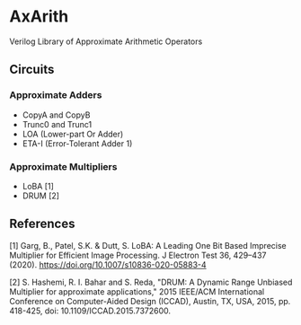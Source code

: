 # AxArith
Verilog Library of Approximate Arithmetic Operators
## Circuits
### Approximate Adders
* CopyA and CopyB
* Trunc0 and Trunc1
* LOA (Lower-part Or Adder)
* ETA-I (Error-Tolerant Adder 1)
### Approximate Multipliers
* LoBA [1]
* DRUM [2]
## References

[1] Garg, B., Patel, S.K. & Dutt, S. LoBA: A Leading One Bit Based Imprecise Multiplier for Efficient Image Processing. J Electron Test 36, 429–437 (2020). https://doi.org/10.1007/s10836-020-05883-4

[2] S. Hashemi, R. I. Bahar and S. Reda, "DRUM: A Dynamic Range Unbiased Multiplier for approximate applications," 2015 IEEE/ACM International Conference on Computer-Aided Design (ICCAD), Austin, TX, USA, 2015, pp. 418-425, doi: 10.1109/ICCAD.2015.7372600.
